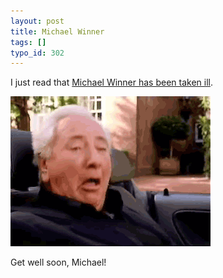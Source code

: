 ```yaml
---
layout: post
title: Michael Winner
tags: []
typo_id: 302
---
```

I just read that [Michael Winner has been taken ill](http://news.bbc.co.uk/1/hi/entertainment/6270581.stm).

![Calm down, dear!](/files/winner-1.gif "The Boy Winner")

Get well soon, Michael!
